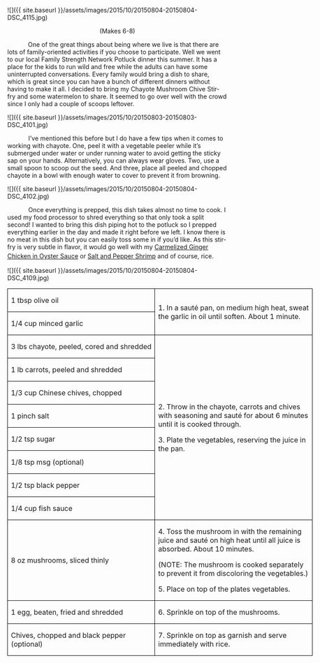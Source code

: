 ![]({{ site.baseurl }}/assets/images/2015/10/20150804-20150804-DSC_4115.jpg)
<p align=center style='text-align:center'><span>(Makes 6-8)</span></p>

<p><span style=''>&nbsp;&nbsp;&nbsp;&nbsp;&nbsp;&nbsp;&nbsp;&nbsp;&nbsp;&nbsp;&nbsp; One of the great things about being where we live is that there are lots of family-oriented activities</span><span style=''> if you choose
to participate. Well we went to our local Family Strength Network Potluck
dinner this summer. It has a place for the kids to run wild and free while the adults can have some uninterrupted conversations. Every family would bring a dish to share, which is great since you can have a bunch of different dinners without having to make it all. I decided to bring my Chayote Mushroom Chive Stir-fry and some watermelon to share. It seemed to go over well with the crowd since I only had a couple of scoops leftover.</span></p>

![]({{ site.baseurl }}/assets/images/2015/10/20150803-20150803-DSC_4101.jpg)

<p style='text-indent:.5in'><span style=''>I’ve
mentioned this before but I do have a few tips when it comes to working with chayote. </span><span style=''>One, peel it with a vegetable
peeler while it’s submerged under water or under running water to avoid getting the sticky sap on your hands. Alternatively, you can always wear gloves. Two, use a small spoon to scoop out the seed. And three, place all peeled and chopped chayote in a bowl with enough water to cover to prevent it from browning.</span><span style='font-size:14.0pt;'> </span></p>

![]({{ site.baseurl }}/assets/images/2015/10/20150804-20150804-DSC_4102.jpg)

<p style='text-indent:.5in'><span style=''>Once
everything is prepped, this dish takes almost no time to cook. I used my food processor to shred everything so that only took a split second! I wanted to bring this dish piping hot to the potluck so I prepped everything earlier in the day and made it right before we left. I know there is no meat in this dish but you can easily toss some in if you’d like. As this stir-fry is very subtle in flavor, it would go well with my <u>Carmelized Ginger Chicken in Oyster Sauce</u> or <u>Salt and Pepper Shrimp</u> and of course, rice. </span><span style='font-size:14.0pt;'>&nbsp;&nbsp; </span></p>

![]({{ site.baseurl }}/assets/images/2015/10/20150804-20150804-DSC_4109.jpg)

<table border=1 cellspacing=0 cellpadding=0 width=524
 style='width:524.0pt;border-collapse:collapse;border:none'>
 <tr style='height:22.9pt'>
  <td width=253 style='width:252.9pt;border:solid windowtext 1.0pt;padding:
  0in 5.4pt 0in 5.4pt;height:22.9pt'>
  <p><span style=''>1 tbsp olive oil</span></p>
  </td>
  <td width=271 rowspan=2 style='width:271.1pt;border:solid windowtext 1.0pt;
  border-left:none;padding:0in 5.4pt 0in 5.4pt;height:22.9pt'>
  <p><span style=''>1. In a sauté pan, on medium
  high heat, sweat the garlic in oil until soften. About 1 minute.</span></p>
  </td>
 </tr>
 <tr style='height:22.9pt'>
  <td width=253 style='width:252.9pt;border:solid windowtext 1.0pt;border-top:
  none;padding:0in 5.4pt 0in 5.4pt;height:22.9pt'>
  <p><span style=''>1/4 cup minced garlic</span></p>
  </td>
 </tr>
 <tr style='height:22.9pt'>
  <td width=253 style='width:252.9pt;border:solid windowtext 1.0pt;border-top:
  none;padding:0in 5.4pt 0in 5.4pt;height:22.9pt'>
  <p><span style=''>3 lbs chayote, peeled,
  cored and shredded</span></p>
  </td>
  <td width=271 rowspan=8 style='width:271.1pt;border-top:none;border-left:
  none;border-bottom:solid windowtext 1.0pt;border-right:solid windowtext 1.0pt;
  padding:0in 5.4pt 0in 5.4pt;height:22.9pt'>
  <p><span style=''>2. Throw in the chayote, carrots
  and chives with seasoning and sauté for about 6 minutes until it is cooked
  through.</span></p>
  <p><span style=''>3. Plate the vegetables,
  reserving the juice in the pan.</span></p>
  </td>
 </tr>
 <tr style='height:22.05pt'>
  <td width=253 style='width:252.9pt;border:solid windowtext 1.0pt;border-top:
  none;padding:0in 5.4pt 0in 5.4pt;height:22.05pt'>
  <p><span style=''>1 lb carrots, peeled and
  shredded</span></p>
  </td>
 </tr>
 <tr style='height:22.05pt'>
  <td width=253 style='width:252.9pt;border:solid windowtext 1.0pt;border-top:
  none;padding:0in 5.4pt 0in 5.4pt;height:22.05pt'>
  <p><span style=''>1/3 cup Chinese chives,
  chopped</span></p>
  </td>
 </tr>
 <tr style='height:22.05pt'>
  <td width=253 style='width:252.9pt;border:solid windowtext 1.0pt;border-top:
  none;padding:0in 5.4pt 0in 5.4pt;height:22.05pt'>
  <p><span style=''>1 pinch salt</span></p>
  </td>
 </tr>
 <tr style='height:22.05pt'>
  <td width=253 style='width:252.9pt;border:solid windowtext 1.0pt;border-top:
  none;padding:0in 5.4pt 0in 5.4pt;height:22.05pt'>
  <p><span style=''>1/2 tsp sugar</span></p>
  </td>
 </tr>
 <tr style='height:22.05pt'>
  <td width=253 style='width:252.9pt;border:solid windowtext 1.0pt;border-top:
  none;padding:0in 5.4pt 0in 5.4pt;height:22.05pt'>
  <p><span style=''>1/8 tsp msg (optional)</span></p>
  </td>
 </tr>
 <tr style='height:22.05pt'>
  <td width=253 style='width:252.9pt;border:solid windowtext 1.0pt;border-top:
  none;padding:0in 5.4pt 0in 5.4pt;height:22.05pt'>
  <p><span style=''>1/2 tsp black pepper</span></p>
  </td>
 </tr>
 <tr style='height:22.05pt'>
  <td width=253 style='width:252.9pt;border:solid windowtext 1.0pt;border-top:
  none;padding:0in 5.4pt 0in 5.4pt;height:22.05pt'>
  <p><span style=''>1/4 cup fish sauce</span></p>
  </td>
 </tr>
 <tr style='height:22.05pt'>
  <td width=253 style='width:252.9pt;border:solid windowtext 1.0pt;border-top:
  none;padding:0in 5.4pt 0in 5.4pt;height:22.05pt'>
  <p><span style=''>8 oz mushrooms, sliced
  thinly</span></p>
  </td>
  <td width=271 style='width:271.1pt;border-top:none;border-left:none;
  border-bottom:solid windowtext 1.0pt;border-right:solid windowtext 1.0pt;
  padding:0in 5.4pt 0in 5.4pt;height:22.05pt'>
  <p><span style=''>4. Toss the mushroom in
  with the remaining juice and sauté on high heat until all juice is absorbed.
  About 10 minutes.</span></p>
  <p><span style=''>(NOTE: The mushroom is
  cooked separately to prevent it from discoloring the vegetables.)</span></p>
  <p><span style=''>5. Place on top of the
  plates vegetables.</span></p>
  </td>
 </tr>
 <tr style='height:22.05pt'>
  <td width=253 style='width:252.9pt;border:solid windowtext 1.0pt;border-top:
  none;padding:0in 5.4pt 0in 5.4pt;height:22.05pt'>
  <p><span style=''>1 egg, beaten, fried and
  shredded </span></p>
  </td>
  <td width=271 style='width:271.1pt;border-top:none;border-left:none;
  border-bottom:solid windowtext 1.0pt;border-right:solid windowtext 1.0pt;
  padding:0in 5.4pt 0in 5.4pt;height:22.05pt'>
  <p><span style=''>6. Sprinkle on top of the
  mushrooms.</span></p>
  </td>
 </tr>
 <tr style='height:22.05pt'>
  <td width=253 style='width:252.9pt;border:solid windowtext 1.0pt;border-top:
  none;padding:0in 5.4pt 0in 5.4pt;height:22.05pt'>
  <p><span style=''>Chives, chopped and black
  pepper (optional)</span></p>
  </td>
  <td width=271 style='width:271.1pt;border-top:none;border-left:none;
  border-bottom:solid windowtext 1.0pt;border-right:solid windowtext 1.0pt;
  padding:0in 5.4pt 0in 5.4pt;height:22.05pt'>
  <p><span style=''>7. Sprinkle on top as
  garnish and serve immediately with rice.</span></p>
  </td>
 </tr>
</table>